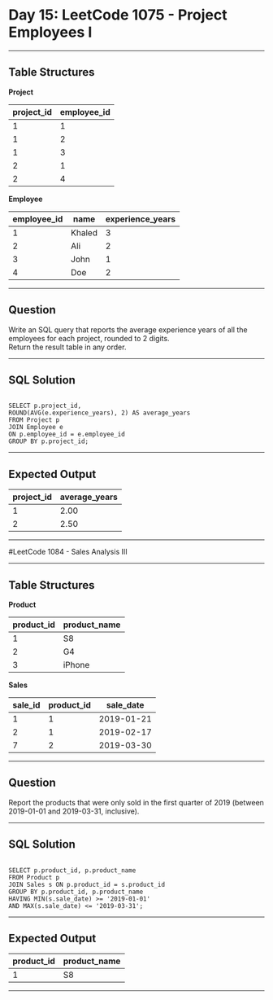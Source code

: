 # Day 15: LeetCode 1075 - Project Employees I

---

## Table Structures

**Project**

| project_id | employee_id |
|------------|-------------|
| 1          | 1           |
| 1          | 2           |
| 1          | 3           |
| 2          | 1           |
| 2          | 4           |

**Employee**

| employee_id | name  | experience_years |
|-------------|-------|------------------|
| 1           | Khaled| 3                |
| 2           | Ali   | 2                |
| 3           | John  | 1                |
| 4           | Doe   | 2                |

---

## Question

Write an SQL query that reports the average experience years of all the employees for each project, rounded to 2 digits.  
Return the result table in any order.

---

## SQL Solution
```

SELECT p.project_id,
ROUND(AVG(e.experience_years), 2) AS average_years
FROM Project p
JOIN Employee e
ON p.employee_id = e.employee_id
GROUP BY p.project_id;
```

---

## Expected Output

| project_id | average_years |
|------------|---------------|
| 1          | 2.00          |
| 2          | 2.50          |

---

#LeetCode 1084 - Sales Analysis III

---

## Table Structures

**Product**

| product_id | product_name |
|------------|-------------|
| 1          | S8          |
| 2          | G4          |
| 3          | iPhone      |

**Sales**

| sale_id | product_id | sale_date  |
|---------|------------|------------|
| 1       | 1          | 2019-01-21 |
| 2       | 1          | 2019-02-17 |
| 7       | 2          | 2019-03-30 |

---

## Question

Report the products that were only sold in the first quarter of 2019 (between 2019-01-01 and 2019-03-31, inclusive).

---

## SQL Solution
```

SELECT p.product_id, p.product_name
FROM Product p
JOIN Sales s ON p.product_id = s.product_id
GROUP BY p.product_id, p.product_name
HAVING MIN(s.sale_date) >= '2019-01-01'
AND MAX(s.sale_date) <= '2019-03-31';
```
---

## Expected Output

| product_id | product_name |
|------------|-------------|
| 1          | S8          |

---



